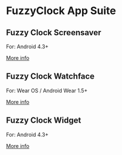 # FuzzyClock App Suite

## Fuzzy Clock Screensaver

For: Android 4.3+

[More info](./screensaver)

## Fuzzy Clock Watchface

For: Wear OS / Android Wear 1.5+

[More info](./watchface)

## Fuzzy Clock Widget

For: Android 4.3+

[More info](./widget)
